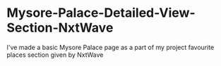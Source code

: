 # Mysore-Palace-Detailed-View-Section-NxtWave
I've made a basic Mysore Palace page as a part of my project favourite places section given by NxtWave
